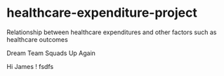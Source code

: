 # healthcare-expenditure-project
Relationship between healthcare expenditures and other factors such as healthcare outcomes

Dream Team Squads Up Again

Hi James
!
fsdfs